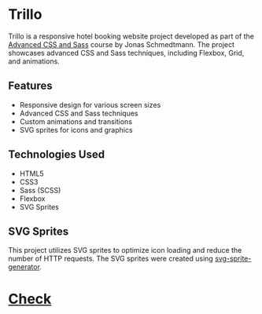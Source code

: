 # Trillo

Trillo is a responsive hotel booking website project developed as part of the [Advanced CSS and Sass](https://www.udemy.com/course/advanced-css-and-sass/) course by Jonas Schmedtmann. The project showcases advanced CSS and Sass techniques, including Flexbox, Grid, and animations.

## Features

- Responsive design for various screen sizes
- Advanced CSS and Sass techniques
- Custom animations and transitions
- SVG sprites for icons and graphics

## Technologies Used

- HTML5
- CSS3
- Sass (SCSS)
- Flexbox
- SVG Sprites

## SVG Sprites

This project utilizes SVG sprites to optimize icon loading and reduce the number of HTTP requests. The SVG sprites were created using [svg-sprite-generator](https://www.npmjs.com/package/svg-sprite-generator).

# [Check](https://kareem-aez.github.io/Trillo-Flexbox/)
